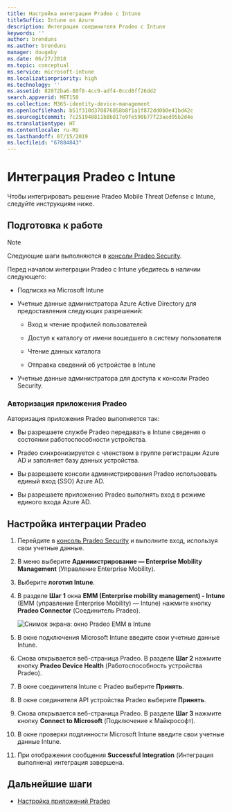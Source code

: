 ```yaml
---
title: Настройка интеграции Pradeo с Intune
titleSuffix: Intune on Azure
description: Интеграция соединителя Pradeo с Intune
keywords: ''
author: brenduns
ms.author: brenduns
manager: dougeby
ms.date: 06/27/2018
ms.topic: conceptual
ms.service: microsoft-intune
ms.localizationpriority: high
ms.technology: ''
ms.assetid: 82872ba6-80f8-4cc9-adf4-0ccd8ff26dd2
search.appverid: MET150
ms.collection: M365-identity-device-management
ms.openlocfilehash: b51f310d370876058b8f1a1f872dd0b0e41bd42c
ms.sourcegitcommit: 7c251948811b8b817e9fe590b77f23aed95b2d4e
ms.translationtype: HT
ms.contentlocale: ru-RU
ms.lasthandoff: 07/15/2019
ms.locfileid: "67884843"
---
```

# <a name="integrate-pradeo-with-intune"></a>Интеграция Pradeo с Intune

Чтобы интегрировать решение Pradeo Mobile Threat Defense с Intune, следуйте инструкциям ниже.

## <a name="before-you-begin"></a>Подготовка к работе

> [!NOTE]
> Следующие шаги выполняются в [консоли Pradeo Security](https://www.apps-security.com).

Перед началом интеграции Pradeo с Intune убедитесь в наличии следующего:

- Подписка на Microsoft Intune

- Учетные данные администратора Azure Active Directory для предоставления следующих разрешений:

  - Вход и чтение профилей пользователей

  - Доступ к каталогу от имени вошедшего в систему пользователя

  - Чтение данных каталога

  - Отправка сведений об устройстве в Intune

- Учетные данные администратора для доступа к консоли Pradeo Security.

### <a name="pradeo-app-authorization"></a>Авторизация приложения Pradeo

Авторизация приложения Pradeo выполняется так:

- Вы разрешаете службе Pradeo передавать в Intune сведения о состоянии работоспособности устройства.

- Pradeo синхронизируется с членством в группе регистрации Azure AD и заполняет базу данных устройства.

- Вы разрешаете консоли администрирования Pradeo использовать единый вход (SSO) Azure AD.

- Вы разрешаете приложению Pradeo выполнять вход в режиме единого входа Azure AD.

## <a name="to-set-up-pradeo-integration"></a>Настройка интеграции Pradeo

1. Перейдите в [консоль Pradeo Security](https://www.apps-security.com) и выполните вход, используя свои учетные данные.

2. В меню выберите **Администрирование — Enterprise Mobility Management** (Управление Enterprise Mobility).

3. Выберите **логотип Intune**.

4. В разделе **Шаг 1** окна **EMM (Enterprise mobility management) - Intune** (EMM (управление Enterprise Mobility) — Intune) нажмите кнопку **Pradeo Connector** (Соединитель Pradeo). 

    ![Снимок экрана: окно Pradeo EMM в Intune](./media/pradeo_setup.png)

5. В окне подключения Microsoft Intune введите свои учетные данные Intune.

5. Снова открывается веб-страница Pradeo. В разделе **Шаг 2** нажмите кнопку **Pradeo Device Health** (Работоспособность устройства Pradeo).

7. В окне соединителя Intune с Pradeo выберите **Принять**. 

8. В окне соединителя API устройства Pradeo выберите **Принять**.

9. Снова открывается веб-страница Pradeo. В разделе **Шаг 3** нажмите кнопку **Connect to Microsoft** (Подключение к Майкрософт). 

10. В окне проверки подлинности Microsoft Intune введите свои учетные данные Intune.

11. При отображении сообщения **Successful Integration** (Интеграция выполнена) интеграция завершена.

## <a name="next-steps"></a>Дальнейшие шаги

- [Настройка приложений Pradeo](mtd-apps-ios-app-configuration-policy-add-assign.md)
